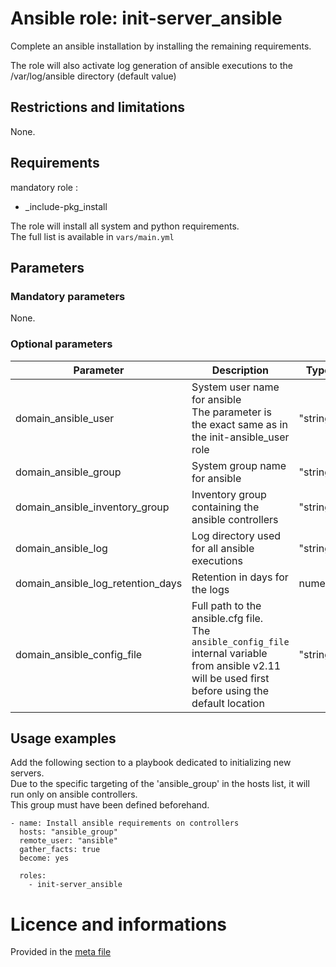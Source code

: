 # Ansible role: init-server_ansible

Complete an ansible installation by installing the remaining requirements.

The role will also activate log generation of ansible executions to the /var/log/ansible directory (default value)


## Restrictions and limitations

None.

## Requirements

mandatory role :
* _include-pkg_install


The role will install all system and python requirements.  
The full list is available in `vars/main.yml`


## Parameters

### Mandatory parameters

None.

### Optional parameters

| Parameter | Description | Type | Default value |
| --------- | ----------- | ---- | ------------- |
| domain_ansible_user | System user name for ansible<br />The parameter is the exact same as in the init-ansible_user role | "string" | "ansible" |
| domain_ansible_group | System group name for ansible | "string" | "{{ domain_ansible_user }}" |
| domain_ansible_inventory_group | Inventory group containing the ansible controllers | "string" | "ansible" |
| domain_ansible_log | Log directory used for all ansible executions | "string" | "/var/log/ansible" |
| domain_ansible_log_retention_days | Retention in days for the logs | numeric | 7 |
| domain_ansible_config_file | Full path to the ansible.cfg file.<br />The `ansible_config_file` internal variable from ansible v2.11 will be used first before using the default location | "string" | "/etc/ansible/ansible.cfg" |


## Usage examples

Add the following section to a playbook dedicated to initializing new servers.  
Due to the specific targeting of the 'ansible_group' in the hosts list, it will run only on ansible controllers.  
This group must have been defined beforehand.  

```
- name: Install ansible requirements on controllers
  hosts: "ansible_group"
  remote_user: "ansible"
  gather_facts: true
  become: yes

  roles:
    - init-server_ansible

```


# Licence and informations

Provided in the [meta file](meta/main.yml)

